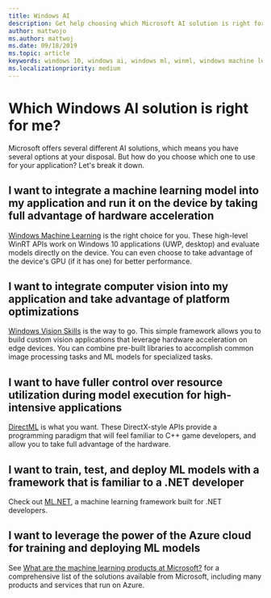 ```yaml
---
title: Windows AI
description: Get help choosing which Microsoft AI solution is right for your application.
author: mattwojo
ms.author: mattwoj
ms.date: 09/18/2019
ms.topic: article
keywords: windows 10, windows ai, windows ml, winml, windows machine learning, microsoft ai, compare, comparison, windows vision skills, Direct ML
ms.localizationpriority: medium
---
```


# Which Windows AI solution is right for me?

Microsoft offers several different AI solutions, which means you have several options at your disposal. But how do you choose which one to use for your application? Let's break it down.

## I want to integrate a machine learning model into my application and run it on the device by taking full advantage of hardware acceleration

[Windows Machine Learning](windows-ml/index.md) is the right choice for you. These high-level WinRT APIs work on Windows 10 applications (UWP, desktop) and evaluate models directly on the device. You can even choose to take advantage of the device's GPU (if it has one) for better performance.

## I want to integrate computer vision into my application and take advantage of platform optimizations

[Windows Vision Skills](windows-vision-skills/index.md) is the way to go. This simple framework allows you to build custom vision applications that leverage hardware acceleration on edge devices. You can combine pre-built libraries to accomplish common image processing tasks and ML models for specialized tasks.

## I want to have fuller control over resource utilization during model execution for high-intensive applications

[DirectML](https://docs.microsoft.com/windows/desktop/direct3d12/dml) is what you want. These DirectX-style APIs provide a programming paradigm that will feel familiar to C++ game developers, and allow you to take full advantage of the hardware.

## I want to train, test, and deploy ML models with a framework that is familiar to a .NET developer

Check out [ML.NET](https://dotnet.microsoft.com/apps/machinelearning-ai/ml-dotnet), a machine learning framework built for .NET developers.

## I want to leverage the power of the Azure cloud for training and deploying ML models

See [What are the machine learning products at Microsoft?](https://docs.microsoft.com/azure/architecture/data-guide/technology-choices/data-science-and-machine-learning) for a comprehensive list of the solutions available from Microsoft, including many products and services that run on Azure.
